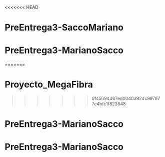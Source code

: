 <<<<<<< HEAD
# PreEntrega3-SaccoMariano
# PreEntrega3-MarianoSacco
=======
# Proyecto_MegaFibra
>>>>>>> 0f45694467ed00403924c997977e4bfe1f823848
# PreEntrega3-MarianoSacco
# PreEntrega3-MarianoSacco
